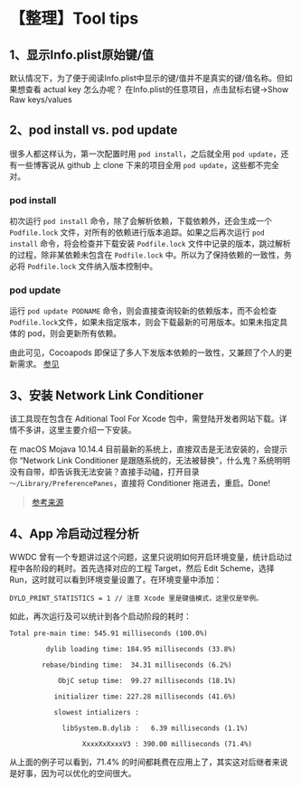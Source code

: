 # 【整理】Tool tips

## 1、显示Info.plist原始键/值

默认情况下，为了便于阅读Info.plist中显示的键/值并不是真实的键/值名称。但如果想查看 actual key 怎么办呢？
在Info.plist的任意项目，点击鼠标右键->Show Raw keys/values

## 2、pod install vs. pod update

很多人都这样认为，第一次配置时用 `pod install`，之后就全用 `pod update`，还有一些博客说从 github 上 clone 下来的项目全用 `pod update`，这些都不完全对。

### pod install

初次运行 `pod install` 命令，除了会解析依赖，下载依赖外，还会生成一个 `Podfile.lock` 文件，对所有的依赖进行版本追踪。如果之后再次运行 `pod install` 命令，将会检查并下载安装 `Podfile.lock` 文件中记录的版本，跳过解析的过程，除非某依赖未包含在 `Podfile.lock` 中。所以为了保持依赖的一致性，务必将 `Podfile.lock` 文件纳入版本控制中。

### pod update

运行 `pod update PODNAME` 命令，则会直接查询较新的依赖版本，而不会检查 `Podfile.lock`文件，如果未指定版本，则会下载最新的可用版本。如果未指定具体的 pod，则会更新所有依赖。

由此可见，Cocoapods 即保证了多人下发版本依赖的一致性，又兼顾了个人的更新需求。
[参见](https://guides.cocoapods.org/using/pod-install-vs-update.html)

## 3、安装 Network Link Conditioner
该工具现在包含在 Aditional Tool For Xcode 包中，需登陆开发者网站下载。详情不多讲，这里主要介绍一下安装。

在 macOS Mojava 10.14.4 目前最新的系统上，直接双击是无法安装的，会提示你 “Network Link Conditioner 是跟随系统的，无法被替换”，什么鬼？系统明明没有自带，却告诉我无法安装？直接手动磕，打开目录 `～/Library/PreferencePanes`，直接将 Conditioner 拖进去，重启。Done!

> [参考来源](https://stackoverflow.com/questions/52414375/cannot-install-xcode-10-network-link-conditioner-in-macos-mojave)

## 4、App 冷启动过程分析
WWDC 曾有一个专题讲过这个问题，这里只说明如何开启环境变量，统计启动过程中各阶段的耗时。首先选择对应的工程 Target，然后 Edit Scheme，选择 Run，这时就可以看到环境变量设置了。在环境变量中添加：

```shell
DYLD_PRINT_STATISTICS = 1 // 注意 Xcode 里是键值模式，这里仅是举例。
```
如此，再次运行及可以统计到各个启动阶段的耗时：

```shell
Total pre-main time: 545.91 milliseconds (100.0%)

         dylib loading time: 184.95 milliseconds (33.8%)

        rebase/binding time:  34.31 milliseconds (6.2%)

            ObjC setup time:  99.27 milliseconds (18.1%)

           initializer time: 227.28 milliseconds (41.6%)

           slowest intializers :

             libSystem.B.dylib :   6.39 milliseconds (1.1%)

                  XxxxXxXxxxV3 : 390.00 milliseconds (71.4%)
```
从上面的例子可以看到，71.4% 的时间都耗费在应用上了，其实这对后继者来说是好事，因为可以优化的空间很大。








